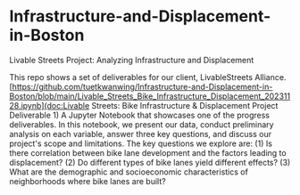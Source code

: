 # Infrastructure-and-Displacement-in-Boston
Livable Streets Project: Analyzing Infrastructure and Displacement

This repo shows a set of deliverables for our client, LivableStreets Alliance. 
[https://github.com/tuetkwanwing/Infrastructure-and-Displacement-in-Boston/blob/main/Livable_Streets_Bike_Infrastructure_Displacement_20231128.ipynb](doc:Livable Streets: Bike Infrastructure & Displacement
Project Deliverable 1)
A Jupyter Notebook that showcases one of the progress deliverables. 
In this notebook, we present our data, conduct preliminary analysis on each variable, answer three key questions, and discuss our project's scope and limitations. The key questions we explore are: 
(1) Is there correlation between bike lane development and the factors leading to displacement?
(2) Do different types of bike lanes yield different effects?
(3) What are the demographic and socioeconomic characteristics of neighborhoods where bike lanes are built?

